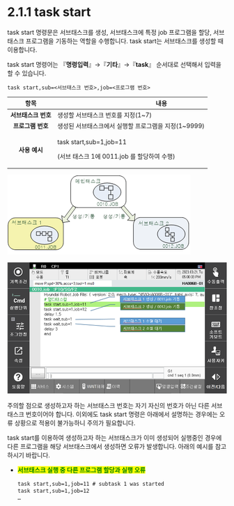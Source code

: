 ﻿# 2.1.1 task start

task start 명령문은 서브태스크를 생성, 서브태스크에 특정 job 프로그램을 할당, 서브태스크 프로그램을 기동하는 역할을 수행합니다. task start는 서브태스크를 생성할 때 이용합니다.

task start 명령어는 『**명령입력**』→『**기타**』→『**task**』 순서대로 선택해서 입력을 할 수 있습니다.

```
task start,sub=<서브태스크 번호>,job=<프로그램 번호>
```

|    **항목**    | 　　　　　　　　　　**내용**                                                   |
| :----------: | ------------------------------------------------------------------ |
| **서브태스크 번호** | 생성할 서브태스크 번호를 지정(1\~7)                                             |
|  **프로그램 번호** | 생성된 서브태스크에서 실행할 프로그램을 지정(1\~9999)                                  |
|   **사용 예시**  | <p>task start,sub=1,job=11</p><p>(서브 태스크 1에 0011.job 를 할당하여 수행)</p> |

![그림 2 1 task start 명령어 사용 예시](<../../_assets/image_5.png>)

![그림 2 2 서브태스크 생성과 종료대기 예시](<../../_assets/image_7.png>)

주의할 점으로 생성하고자 하는 서브태스크 번호는 자기 자신의 번호가 아닌 다른 서브태스크 번호이어야 합니다. 이외에도 task start 명령은 아래에서 설명하는 경우에는 오류 상황으로 적용이 불가능하니 주의가 필요합니다.

task start를 이용하여 생성하고자 하는 서브태스크가 이미 생성되어 실행중인 경우에 다른 프로그램을 해당 서브태스크에서 생성하면 오류가 발생합니다. 아래의 예시를 참고하시기 바랍니다.

*   <mark style="color:green;">**서브태스크 실행 중 다른 프로그램 할당과 실행 오류**</mark>

    ```
    task start,sub=1,job=11 # subtask 1 was started
    task start,sub=1,job=12
    …
    ```
